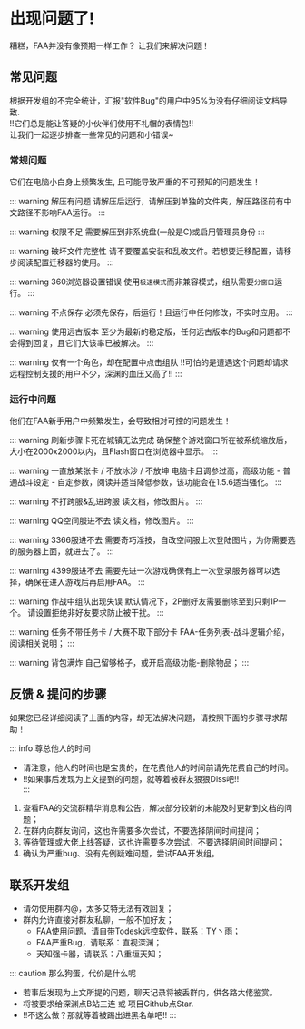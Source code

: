 # 出现问题了!

糟糕，FAA并没有像预期一样工作？
让我们来解决问题！

## 常见问题

根据开发组的不完全统计，汇报"软件Bug"的用户中95%为没有仔细阅读文档导致.  
!!它们总是能让答疑的小伙伴们使用不礼帽的表情包!!    
让我们一起逐步排查一些常见的问题和小错误~   

### 常规问题

它们在电脑小白身上频繁发生, 且可能导致严重的不可预知的问题发生！

::: warning 解压有问题
请解压后运行，请解压到单独的文件夹，解压路径前有中文路径不影响FAA运行。
:::

::: warning 权限不足
需要解压到非系统盘(一般是C)或启用管理员身份
:::

::: warning 破坏文件完整性
请不要覆盖安装和乱改文件。若想要迁移配置，请移步阅读配置迁移器的使用。
:::

::: warning 360浏览器设置错误
使用`极速模式`而非兼容模式，组队需要`分窗口`运行。
:::

::: warning 不点保存
必须先保存，后运行！且运行中任何修改，不实时应用。
:::

::: warning 使用远古版本
至少为最新的稳定版，任何远古版本的Bug和问题都不会得到回复，且它们大该率已被解决。
:::

::: warning  仅有一个角色，却在配置中点击组队
!!可怕的是遭遇这个问题却请求远程控制支援的用户不少，深渊的血压又高了!!
:::

### 运行中问题

他们在FAA新手用户中频繁发生，会导致相对可控的问题发生！

::: warning 刷新步骤卡死在城镇无法完成
确保整个游戏窗口所在被系统缩放后，大小在2000x2000以内，且Flash窗口在浏览器中显示。
:::

::: warning 一直放某张卡 / 不放冰沙 / 不放坤
电脑卡且调参过高，高级功能 - 普通战斗设定 - 自定参数，阅读并适当降低参数，该功能会在1.5.6适当强化。
:::

::: warning 不打跨服&乱进跨服
读文档，修改图片。
:::

::: warning QQ空间服进不去
读文档，修改图片。
:::

::: warning 3366服进不去
需要奇巧淫技，自改空间服上次登陆图片，为你需要选的服务器上面，就进去了。
:::

::: warning 4399服进不去
需要先进一次游戏确保有上一次登录服务器可以选择，确保在进入游戏后再启用FAA。
:::

::: warning 作战中组队出现失误
默认情况下，2P删好友需要删除至到只剩1P一个。
请设置拒绝非好友要求防止被干扰。
:::

::: warning 任务不带任务卡 / 大赛不取下部分卡
FAA-任务列表-战斗逻辑介绍，阅读相关说明；
:::

::: warning 背包满炸
自己留够格子，或开启高级功能-删除物品；
:::


## 反馈 & 提问的步骤

如果您已经详细阅读了上面的内容，却无法解决问题，请按照下面的步骤寻求帮助！  

::: info 尊总他人的时间
* 请注意，他人的时间也是宝贵的，在花费他人的时间前请先花费自己的时间。
* !!如果事后发现为上文提到的问题，就等着被群友狠狠Diss吧!!  
:::

1. 查看FAA的交流群精华消息和公告，解决部分较新的未能及时更新到文档的问题；
2. 在群内向群友询问，这也许需要多次尝试，不要选择阴间时间提问；
3. 等待管理或大佬上线答疑，这也许需要多次尝试，不要选择阴间时间提问；
4. 确认为严重bug、没有先例疑难问题，尝试FAA开发组。

## 联系开发组

- 请勿使用群内@，太多艾特无法有效回复； 
- 群内允许直接对群友私聊，一般不加好友；
    - FAA使用问题，请自带Todesk远控软件，联系：TY丶雨；
    - FAA严重Bug，请联系：直视深渊；
    - 天知强卡器，请联系：八重垣天知；

::: caution 那么狗蛋，代价是什么呢
* 若事后发现为上文所提的问题，聊天记录将被丢群内，供各路大佬鉴赏。
* 将被要求给深渊点B站三连 或 项目Github点Star. 
* !!不这么做？那就等着被踢出进黑名单吧!!
:::